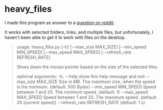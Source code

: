 # heavy_files

I made this program as answer to a [question on reddit](https://www.reddit.com/r/software/comments/nst42o/is_there_an_app_that_can_make_my_files_harder_to/).

It works with selected folders, links, and multiple files, but unfortunately, I haven't been able to get it to work with files on the desktop.

> usage: heavy_files.py [-h] [--max_size MAX_SIZE] [--min_speed MIN_SPEED] [--max_speed MAX_SPEED] [--refresh_rate REFRESH_RATE]
>
> Slows down the mouse pointer based on the size of the selected files.
>
> optional arguments:
>   -h, --help                   show this help message and exit
>   --max_size MAX_SIZE          Size in MB. The maximum size, when the speed is the minimum. (default: 500 Bytes)
>   --min_speed MIN_SPEED        Speed between 1 and 20. The minimum speed. (default: 1)
>   --max_speed MAX_SPEED        Speed between 1 and 20. The maximum speed. (default: 20 (current speed))
>   --refresh_rate REFRESH_RATE  (default: 1 s)

